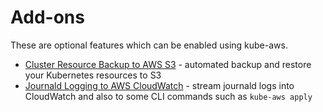 # Add-ons

These are optional features which can be enabled using kube-aws.

* [Cluster Resource Backup to AWS S3](cluster-resource-backup-to-s3.md) - automated backup and restore your Kubernetes resources to S3
* [Journald Logging to AWS CloudWatch](journald-logging-to-cloudwatch.md) - stream journald logs into CloudWatch and also to some CLI commands such as `kube-aws apply`